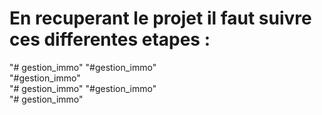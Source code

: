 # En recuperant le projet il faut suivre ces differentes etapes :


"# gestion_immo" 
"#gestion_immo"  
"#gestion_immo"  
"# gestion_immo" 
"#gestion_immo"  
"# gestion_immo" 
